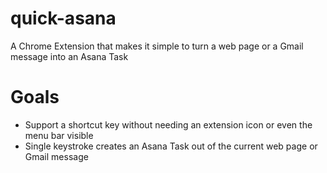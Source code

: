 # quick-asana
A Chrome Extension that makes it simple to turn a web page or a Gmail message into an Asana Task

# Goals
* Support a shortcut key without needing an extension icon or even the menu bar visible
* Single keystroke creates an Asana Task out of the current web page or Gmail message
